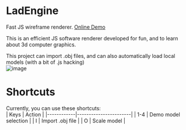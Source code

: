 # LadEngine
Fast JS wireframe renderer.
[Online Demo](https://aladvs.github.io/LadEngine)

This is an efficient JS software renderer developed for fun, and to learn about 3d computer graphics.

This project can import .obj files, and can also automatically load local models (with a bit of .js hacking)
<br>![image](https://github.com/aladvs/LadEngine/assets/78510667/f9c84241-1047-4427-bbec-b69ec0d83fd9) <br>
# Shortcuts
Currently, you can use these shortcuts: <br>
| Keys       | Action                |
|------------|-----------------------|
| 1-4        | Demo model selection  |
| I          | Import .obj file      |
| O          | Scale model           |


